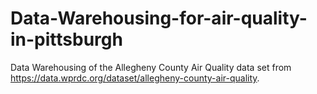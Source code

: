 # Data-Warehousing-for-air-quality-in-pittsburgh

Data Warehousing of the Allegheny County Air Quality data set from https://data.wprdc.org/dataset/allegheny-county-air-quality.

